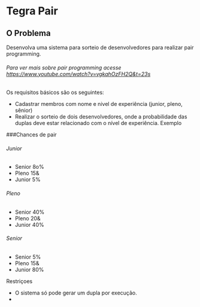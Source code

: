Tegra Pair
=========

O Problema
----------
Desenvolva uma sistema para sorteio de desenvolvedores para realizar pair programming.

###### Para ver mais sobre pair programming acesse https://www.youtube.com/watch?v=vgkahOzFH2Q&t=23s

Os requisitos básicos são os seguintes:

* Cadastrar membros com nome e nivel de experiência (junior, pleno, sênior)
* Realizar o sorteio de dois desenvolvedores, onde a probabilidade das duplas deve estar relacionado com o nível de experiência. Exemplo

###Chances de pair
###### Junior
* Senior 8o%
* Pleno 15&
* Junior 5%
###### Pleno
* Senior 40%
* Pleno 20&
* Junior 40%
###### Senior
* Senior 5%
* Pleno 15&
* Junior 80%

Restriçoes
* O sistema só pode gerar um dupla por execução.
* 
